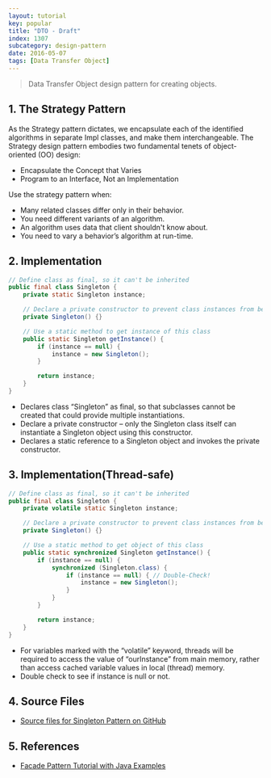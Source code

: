 ```yaml
---
layout: tutorial
key: popular
title: "DTO - Draft"
index: 1307
subcategory: design-pattern
date: 2016-05-07
tags: [Data Transfer Object]
---
```


> Data Transfer Object design pattern for creating objects.

## 1. The Strategy Pattern
As the Strategy pattern dictates, we encapsulate each of the identified algorithms in separate Impl classes, and make them interchangeable. The Strategy design pattern embodies two fundamental tenets of object-oriented (OO) design:
* Encapsulate the Concept that Varies
* Program to an Interface, Not an Implementation

Use the strategy pattern when:
* Many related classes differ only in their behavior.
* You need different variants of an algorithm.
* An algorithm uses data that client shouldn't know about.
* You need to vary a behavior’s algorithm at run-time.

## 2. Implementation
```java
// Define class as final, so it can't be inherited
public final class Singleton {
    private static Singleton instance;

    // Declare a private constructor to prevent class instances from being created in any other places
    private Singleton() {}

    // Use a static method to get instance of this class
    public static Singleton getInstance() {
        if (instance == null) {
            instance = new Singleton();
        }

        return instance;
    }
}
```
* Declares class “Singleton” as final, so that subclasses cannot be created that could provide multiple instantiations.
* Declare a private constructor – only the Singleton class itself can instantiate a Singleton object using this constructor.
* Declares a static reference to a Singleton object and invokes the private constructor.

## 3. Implementation(Thread-safe)
```java
// Define class as final, so it can't be inherited
public final class Singleton {
    private volatile static Singleton instance;

    // Declare a private constructor to prevent class instances from being created in any other places
    private Singleton() {}

    // Use a static method to get object of this class
    public static synchronized Singleton getInstance() {
        if (instance == null) {
            synchronized (Singleton.class) {
                if (instance == null) { // Double-Check!
                    instance = new Singleton();
                }
            }
        }

        return instance;
    }
}
```
* For variables marked with the “volatile” keyword, threads will be required to access the value of “ourInstance” from main memory, rather than access cached variable values in local (thread) memory.
* Double check to see if instance is null or not.

## 4. Source Files
* [Source files for Singleton Pattern on GitHub](https://github.com/jojozhuang/design-patterns-java/tree/master/design-pattern-singleton)

## 5. References
* [Facade Pattern Tutorial with Java Examples](https://dzone.com/articles/design-patterns-uncovered-1)
